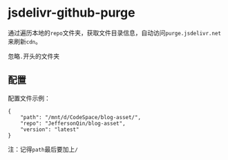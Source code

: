 # jsdelivr-github-purge

通过遍历本地的`repo`文件夹，获取文件目录信息，自动访问`purge.jsdelivr.net`来刷新`cdn`。

忽略`.`开头的文件夹

## 配置

配置文件示例：

```
{
	"path": "/mnt/d/CodeSpace/blog-asset/", 
	"repo": "JeffersonQin/blog-asset",
	"version": "latest"
}
```

注：记得`path`最后要加上`/`
